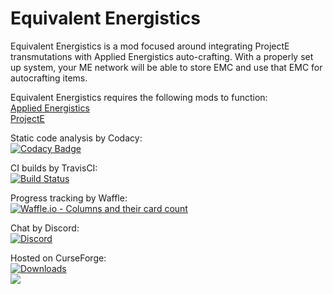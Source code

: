 # Equivalent Energistics

Equivalent Energistics is a mod focused around integrating ProjectE transmutations with Applied Energistics auto-crafting. With a properly set up system, your ME network will be able to store EMC and use that EMC for autocrafting items.

Equivalent Energistics requires the following mods to function:  
[Applied Energistics](https://minecraft.curseforge.com/projects/applied-energistics-2)  
[ProjectE](https://minecraft.curseforge.com/projects/projecte)

 Static code analysis by Codacy:  
[![Codacy Badge](https://api.codacy.com/project/badge/Grade/a44c1cdc1db24eafb8efecb3789a2acd?branch=1.12.2_PE_1.3.0_AE2_RV5)](https://www.codacy.com/app/Mordenkainen/EquivalentEnergistics?utm_source=github.com&amp;utm_medium=referral&amp;utm_content=Mordenkainen/EquivalentEnergistics&amp;utm_campaign=Badge_Grade;bid=9209565)

CI builds by TravisCI:  
[![Build Status](https://travis-ci.org/Mordenkainen/EquivalentEnergistics.svg?branch=1.12.2_PE_1.3.0_AE2_RV5)](https://travis-ci.org/Mordenkainen/EquivalentEnergistics)

Progress tracking by Waffle:  
[![Waffle.io - Columns and their card count](https://badge.waffle.io/Mordenkainen/EquivalentEnergistics.svg?columns=all)](https://waffle.io/Mordenkainen/EquivalentEnergistics)

Chat by Discord:  
[![Discord](https://img.shields.io/discord/220895975579975680.svg)](https://discord.gg/TaaPBCj)

Hosted on CurseForge:  
[![Downloads](http://cf.way2muchnoise.eu/equivalent-energistics.svg)](https://minecraft.curseforge.com/projects/equivalent-energistics)  
[![](http://cf.way2muchnoise.eu/versions/equivalent-energistics.svg)](https://minecraft.curseforge.com/projects/equivalent-energistics)